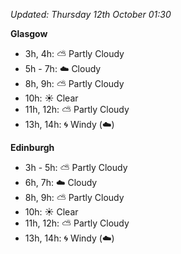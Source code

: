 *Updated: Thursday 12th October 01:30*

**Glasgow**

* 3h, 4h: :partly_sunny: Partly Cloudy
* 5h - 7h: :cloud: Cloudy
* 8h, 9h: :partly_sunny: Partly Cloudy
* 10h: :sunny: Clear
* 11h, 12h: :partly_sunny: Partly Cloudy
* 13h, 14h: :cyclone: Windy (:cloud:)

**Edinburgh**

* 3h - 5h: :partly_sunny: Partly Cloudy
* 6h, 7h: :cloud: Cloudy
* 8h, 9h: :partly_sunny: Partly Cloudy
* 10h: :sunny: Clear
* 11h, 12h: :partly_sunny: Partly Cloudy
* 13h, 14h: :cyclone: Windy (:cloud:)
